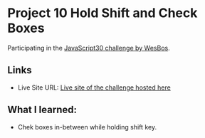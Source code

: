 # Project 10 Hold Shift and Check Boxes

Participating in the [JavaScript30 challenge by WesBos](https://javascript30.com/).

## Links

- Live Site URL: [Live site of the challenge hosted here](https://junayedrahaman50.github.io/JavaScript30/10-Hold-Shift-and-Check-Checkboxes/)

## What I learned:

- Chek boxes in-between while holding shift key.
